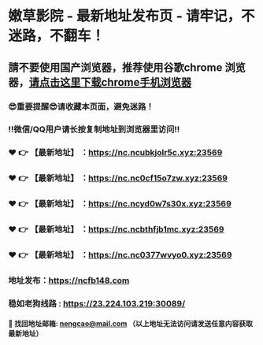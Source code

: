 # 嫩草影院 - 最新地址发布页 - 请牢记，不迷路，不翻车！

## 請不要使用国产浏览器，推荐使用谷歌chrome 浏览器，<a href = "https://www.google.cn/chrome/">请点击这里下载chrome手机浏览器</a>

### :sunglasses:重要提醒:sunglasses:请收藏本页面，避免迷路！
### ‼️微信/QQ用户请长按复制地址到浏览器里访问‼️

### :heart: :point_right: 【最新地址】 ：https://nc.ncubkjolr5c.xyz:23569
### :heart: :point_right: 【最新地址】 ：https://nc.nc0cf15o7zw.xyz:23569
### :heart: :point_right: 【最新地址】 ：https://nc.ncyd0w7s30x.xyz:23569
### :heart: :point_right: 【最新地址】 ：https://nc.ncbthfjb1mc.xyz:23569
### :heart: :point_right: 【最新地址】 ：https://nc.nc0377wvyo0.xyz:23569

### 地址发布：https://ncfb148.com
### 稳如老狗线路 : https://23.224.103.219:30089/

#### :e-mail: __找回地址邮箱: nengcao@mail.com （以上地址无法访问请发送任意内容获取最新地址）__
